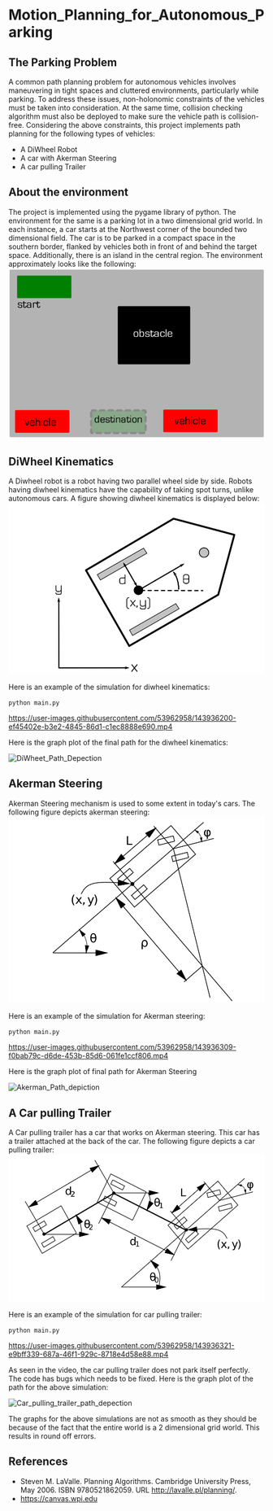 # Motion_Planning_for_Autonomous_Parking

## The Parking Problem
A common path planning problem for autonomous vehicles involves maneuvering in tight spaces and cluttered environments, particularly while parking. To address these issues, non-holonomic constraints of the vehicles must be taken into consideration. At the same time, collision checking algorithm must also be deployed to make sure the vehicle path is collision-free. Considering the above constraints, this project implements path planning for the following types of vehicles:
* A DiWheel Robot
* A car with Akerman Steering
* A car pulling Trailer

## About the environment
The project is implemented using the pygame library of python. The environment for the same is a parking lot in a two dimensional grid world. In each instance, a car starts at the Northwest corner of the bounded two dimensional field. The car is to be parked in a compact space in the southern border, flanked by vehicles both in front of and behind the target space. Additionally, there is an island in the central region. The environment approximately looks like the following:
![](Readme_files/Environment.png)

## DiWheel Kinematics
  A Diwheel robot is a robot having two parallel wheel side by side. Robots having diwheel kinematics have the capability of taking spot turns, unlike autonomous cars. A figure showing diwheel kinematics is displayed below:
![](Readme_files/Diwheel.png)

Here is an example of the simulation for diwheel kinematics:
```
python main.py
```

https://user-images.githubusercontent.com/53962958/143936200-ef45402e-b3e2-4845-86d1-c1ec8888e690.mp4

Here is the graph plot of the final path for the diwheel kinematics:

![DiWheet_Path_Depection](https://user-images.githubusercontent.com/53962958/143936224-64f1acbc-0d66-4b89-b88f-d4c5f5865168.png)


## Akerman Steering

Akerman Steering mechanism is used to some extent in today's cars. The following figure depicts akerman steering:
![](Readme_files/Akerman.png)

Here is an example of the simulation for Akerman steering:
```
python main.py
```

https://user-images.githubusercontent.com/53962958/143936309-f0bab79c-d6de-453b-85d6-061fe1ccf806.mp4

Here is the graph plot of final path for Akerman Steering

![Akerman_Path_depiction](https://user-images.githubusercontent.com/53962958/143936254-3d83e480-5936-4562-b792-ca077501dfee.png)

## A Car pulling Trailer

A Car pulling trailer has a car that works on Akerman steering. This car has a trailer attached at the back of the car. The following figure depicts a car pulling trailer:
![](Readme_files/Trailer.png)


Here is an example of the simulation for car pulling trailer:
```
python main.py
```
https://user-images.githubusercontent.com/53962958/143936321-e9bff339-687a-46f1-929c-8718e4d58e88.mp4

As seen in the video, the car pulling trailer does not park itself perfectly. The code has bugs which needs to be fixed. 
Here is the graph plot of the path for the above simulation:

![Car_pulling_trailer_path_depection](https://user-images.githubusercontent.com/53962958/143936290-ce84a9c4-378b-4db5-a5bb-5a0abd35141e.png)


The graphs for the above simulations are not as smooth as they should be because of the fact that the entire world is a 2 dimensional grid world. This results in round off errors.

## References
* Steven M. LaValle. Planning Algorithms. Cambridge University Press, May 2006. ISBN 9780521862059. URL http://lavalle.pl/planning/.
* https://canvas.wpi.edu

